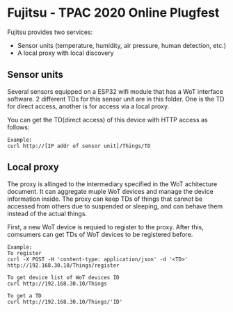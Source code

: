 # Fujitsu - TPAC 2020 Online Plugfest

Fujitsu provides two services:

- Sensor units (temperature, humidity, air pressure, human detection, etc.)
- A local proxy with local discovery

## Sensor units

Several sensors equipped on a ESP32 wifi module that has a WoT interface software. 2 different TDs for this sensor unit are in this folder. One is the TD for direct access, another is for access via a local proxy.

You can get the TD(direct access) of this device with HTTP access as follows:
```
Example:
curl http://[IP addr of sensor unit]/Things/TD
```

## Local proxy

The proxy is allinged to the intermediary specified in the WoT achitecture document. It can aggregate muple WoT devices and manage the device information inside.
The proxy can keep TDs of things that cannot be accessed from others due to suspended or sleeping, and can behave them instead of the actual things.

First, a new WoT device is requied to register to the proxy. After this, comsumers can get TDs of WoT devices to be registered before.

```
Example:
To register
curl -X POST -H 'content-type: application/json' -d '<TD>' http://192.168.30.10/Things/register

To get device list of WoT devices ID
curl http://192.168.30.10/Things

To get a TD
curl http://192.168.30.10/Things/'ID'
```
